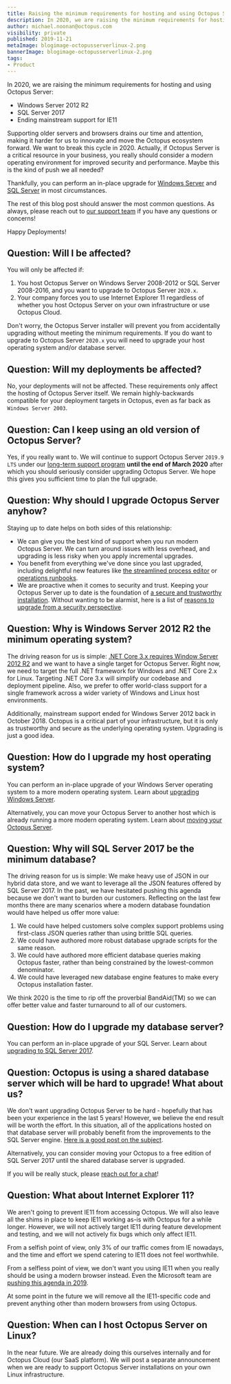```yaml
---
title: Raising the minimum requirements for hosting and using Octopus Server.
description: In 2020, we are raising the minimum requirements for hosting and using Octopus Server.
author: michael.noonan@octopus.com
visibility: private
published: 2019-11-21
metaImage: blogimage-octopusserverlinux-2.png
bannerImage: blogimage-octopusserverlinux-2.png
tags: 
- Product
---
```


In 2020, we are raising the minimum requirements for hosting and using Octopus Server:

- Windows Server 2012 R2
- SQL Server 2017
- Ending mainstream support for IE11

Supporting older servers and browsers drains our time and attention, making it harder for us to innovate and move the Octopus ecosystem forward. We want to break this cycle in 2020. Actually, if Octopus Server is a critical resource in your business, you really should consider a modern operating environment for improved security and performance. Maybe this is the kind of push we all needed?

Thankfully, you can perform an in-place upgrade for [Windows Server](https://docs.microsoft.com/en-us/windows-server/get-started/installation-and-upgrade) and [SQL Server](https://docs.microsoft.com/en-us/sql/database-engine/install-windows/upgrade-sql-server) in most circumstances.

The rest of this blog post should answer the most common questions. As always, please reach out to [our support team](https://octopus.com/support) if you have any questions or concerns!

Happy Deployments!

## Question: Will I be affected?

You will only be affected if:

1. You host Octopus Server on Windows Server 2008-2012 or SQL Server 2008-2016, and you want to upgrade to Octopus Server `2020.x`.
2. Your company forces you to use Internet Explorer 11 regardless of whether you host Octopus Server on your own infrastructure or use Octopus Cloud.

Don't worry, the Octopus Server installer will prevent you from accidentally upgrading without meeting the minimum requirements. If you do want to upgrade to Octopus Server `2020.x` you will need to upgrade your host operating system and/or database server.

## Question: Will my deployments be affected?

No, your deployments will not be affected. These requirements only affect the hosting of Octopus Server itself. We remain highly-backwards compatible for your deployment targets in Octopus, even as far back as `Windows Server 2003`.

## Question: Can I keep using an old version of Octopus Server?

Yes, if you really want to. We will continue to support Octopus Server `2019.9 LTS` under our [long-term support program](https://octopus.com/docs/administration/upgrading/long-term-support) **until the end of March 2020** after which you should seriously consider upgrading Octopus Server. We hope this gives you sufficient time to plan the full upgrade.

## Question: Why should I upgrade Octopus Server anyhow?

Staying up to date helps on both sides of this relationship:

- We can give you the best kind of support when you run modern Octopus Server. We can turn around issues with less overhead, and upgrading is less risky when you apply incremental upgrades.
- You benefit from everything we've done since you last upgraded, including delightful new features like [the streamlined process editor](https://octopus.com/blog/octopus-release-2019.8) or [operations runbooks](https://octopus.com/blog/operations-runbooks).
- We are proactive when it comes to security and trust. Keeping your Octopus Server up to date is the foundation of [a secure and trustworthy installation](https://octopus.com/docs/administration/security/hardening-octopus). Without wanting to be alarmist, here is a list of [reasons to upgrade from a security perspective](https://www.cvedetails.com/vulnerability-list/vendor_id-16785/product_id-39115/Octopus-Octopus-Deploy.html).

## Question: Why is Windows Server 2012 R2 the minimum operating system?

The driving reason for us is simple: [.NET Core 3.x requires Window Server 2012 R2](https://github.com/dotnet/core/blob/master/release-notes/3.0/3.0-supported-os.md) and we want to have a single target for Octopus Server. Right now, we need to target the full .NET framework for Windows and .NET Core 2.x for Linux. Targeting .NET Core 3.x will simplify our codebase and deployment pipeline. Also, we prefer to offer world-class support for a single framework across a wider variety of Windows and Linux host environments.

Additionally, mainstream support ended for Windows Server 2012 back in October 2018. Octopus is a critical part of your infrastructure, but it is only as trustworthy and secure as the underlying operating system. Upgrading is just a good idea.

## Question: How do I upgrade my host operating system?

You can perform an in-place upgrade of your Windows Server operating system to a more modern operating system. Learn about [upgrading Windows Server](https://docs.microsoft.com/en-us/windows-server/get-started/installation-and-upgrade).

Alternatively, you can move your Octopus Server to another host which is already running a more modern operating system. Learn about [moving your Octopus Server](https://octopus.com/docs/administration/managing-infrastructure/moving-your-octopus).

## Question: Why will SQL Server 2017 be the minimum database?

The driving reason for us is simple: We make heavy use of JSON in our hybrid data store, and we want to leverage all the JSON features offered by SQL Server 2017. In the past, we have hesitated pushing this agenda because we don't want to burden our customers. Reflecting on the last few months there are many scenarios where a modern database foundation would have helped us offer more value:

1. We could have helped customers solve complex support problems using first-class JSON queries rather than using brittle SQL queries.
2. We could have authored more robust database upgrade scripts for the same reason.
3. We could have authored more efficient database queries making Octopus faster, rather than being constrained by the lowest-common denominator.
4. We could have leveraged new database engine features to make every Octopus installation faster.

We think 2020 is the time to rip off the proverbial BandAid(TM) so we can offer better value and faster turnaround to all of our customers.

## Question: How do I upgrade my database server?

You can perform an in-place upgrade of your SQL Server. Learn about [upgrading to SQL Server 2017](https://docs.microsoft.com/en-us/sql/database-engine/install-windows/upgrade-sql-server).

## Question: Octopus is using a shared database server which will be hard to upgrade! What about us?

We don't want upgrading Octopus Server to be hard - hopefully that has been your experience in the last 5 years! However, we believe the end result will be worth the effort. In this situation, all of the applications hosted on that database server will probably benefit from the improvements to the SQL Server engine. [Here is a good post on the subject](https://sqlperformance.com/2018/04/sql-server-2017/reasons-to-upgrade-to-sql-server-2017).

Alternatively, you can consider moving your Octopus to a free edition of SQL Server 2017 until the shared database server is upgraded.

If you will be really stuck, please [reach out for a chat](https://octopus.com/support)!

## Question: What about Internet Explorer 11?

We aren't going to prevent IE11 from accessing Octopus. We will also leave all the shims in place to keep IE11 working as-is with Octopus for a while longer. However, we will not actively target IE11 during feature development and testing, and we will not actively fix bugs which only affect IE11.

From a selfish point of view, only 3% of our traffic comes from IE nowadays, and the time and effort we spend catering to IE11 does not feel worthwhile.

From a selfless point of view, we don't want you using IE11 when you really should be using a modern browser instead. Even the Microsoft team are [pushing this agenda in 2019](https://techcommunity.microsoft.com/t5/Windows-IT-Pro-Blog/The-perils-of-using-Internet-Explorer-as-your-default-browser/ba-p/331732).

At some point in the future we will remove all the IE11-specific code and prevent anything other than modern browsers from using Octopus.

## Question: When can I host Octopus Server on Linux?

In the near future. We are already doing this ourselves internally and for Octopus Cloud (our SaaS platform). We will post a separate announcement when we are ready to support Octopus Server installations on your own Linux infrastructure.